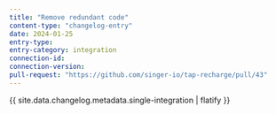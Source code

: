 ```yaml
---
title: "Remove redundant code"
content-type: "changelog-entry"
date: 2024-01-25
entry-type: 
entry-category: integration
connection-id: 
connection-version: 
pull-request: "https://github.com/singer-io/tap-recharge/pull/43"
---
```

{{ site.data.changelog.metadata.single-integration | flatify }}